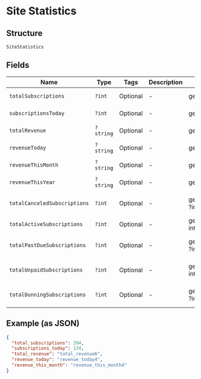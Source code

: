 
# Site Statistics

## Structure

`SiteStatistics`

## Fields

| Name | Type | Tags | Description | Getter | Setter |
|  --- | --- | --- | --- | --- | --- |
| `totalSubscriptions` | `?int` | Optional | - | getTotalSubscriptions(): ?int | setTotalSubscriptions(?int totalSubscriptions): void |
| `subscriptionsToday` | `?int` | Optional | - | getSubscriptionsToday(): ?int | setSubscriptionsToday(?int subscriptionsToday): void |
| `totalRevenue` | `?string` | Optional | - | getTotalRevenue(): ?string | setTotalRevenue(?string totalRevenue): void |
| `revenueToday` | `?string` | Optional | - | getRevenueToday(): ?string | setRevenueToday(?string revenueToday): void |
| `revenueThisMonth` | `?string` | Optional | - | getRevenueThisMonth(): ?string | setRevenueThisMonth(?string revenueThisMonth): void |
| `revenueThisYear` | `?string` | Optional | - | getRevenueThisYear(): ?string | setRevenueThisYear(?string revenueThisYear): void |
| `totalCanceledSubscriptions` | `?int` | Optional | - | getTotalCanceledSubscriptions(): ?int | setTotalCanceledSubscriptions(?int totalCanceledSubscriptions): void |
| `totalActiveSubscriptions` | `?int` | Optional | - | getTotalActiveSubscriptions(): ?int | setTotalActiveSubscriptions(?int totalActiveSubscriptions): void |
| `totalPastDueSubscriptions` | `?int` | Optional | - | getTotalPastDueSubscriptions(): ?int | setTotalPastDueSubscriptions(?int totalPastDueSubscriptions): void |
| `totalUnpaidSubscriptions` | `?int` | Optional | - | getTotalUnpaidSubscriptions(): ?int | setTotalUnpaidSubscriptions(?int totalUnpaidSubscriptions): void |
| `totalDunningSubscriptions` | `?int` | Optional | - | getTotalDunningSubscriptions(): ?int | setTotalDunningSubscriptions(?int totalDunningSubscriptions): void |

## Example (as JSON)

```json
{
  "total_subscriptions": 204,
  "subscriptions_today": 134,
  "total_revenue": "total_revenue6",
  "revenue_today": "revenue_today4",
  "revenue_this_month": "revenue_this_month4"
}
```

